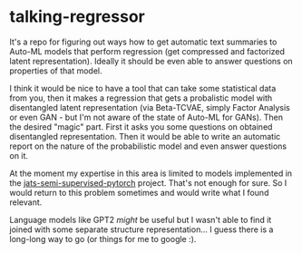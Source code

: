 # talking-regressor

It's a repo for figuring out ways how to get automatic text summaries to Auto-ML models that perform regression (get compressed and factorized latent representation). Ideally it should be even able to answer questions on properties of that model.

I think it would be nice to have a tool that can take some statistical data from you, then it makes a regression that gets a probalistic model with disentangled latent representation (via Beta-TCVAE, simply Factor Analysis or even GAN - but I'm not aware of the state of Auto-ML for GANs). Then the desired "magic" part. First it asks you some questions on obtained disentangled representation. Then it would be able to write an automatic report on the nature of the probabilistic model and even answer questions on it.

At the moment my expertise in this area is limited to models implemented in the [jats-semi-supervised-pytorch](https://github.com/kiwi0fruit/jats-semi-supervised-pytorch) project. That's not enough for sure. So I would return to this problem sometimes and would write what I found relevant.

Language models like GPT2 *might* be useful but I wasn't able to find it joined with some separate structure representation... I guess there is a long-long way to go (or things for me to google :).
